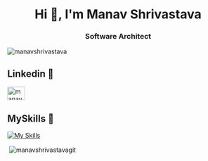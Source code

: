 <h1 align="center">Hi 👋, I'm Manav Shrivastava</h1>
<h3 align="center">Software Architect</h3>

<p align="left"> <img src="https://komarev.com/ghpvc/?username=manavshrivastavagit&label=Profile%20views&color=0e75b6&style=flat" alt="manavshrivastava" /> </p>

## Linkedin 🔗
<p align="left">
<a href="https://www.linkedin.com/in//manav-shrivastava/" target="blank"><img align="center" src="https://raw.githubusercontent.com/rahuldkjain/github-profile-readme-generator/master/src/images/icons/Social/linked-in-alt.svg" alt="manavshrivastava" height="30" width="40" /></a>
</p>

## MySkills 🚀
[![My Skills](https://skillicons.dev/icons?i=tensorflow,aws,k8s,pytorch,py,django,flask,fastapi,selenium,linux,redis,postgres,nginx,mysql,git,docker,bash,js)](https://skillicons.dev)

<p>&nbsp;<img align="center" src="https://github-readme-stats.vercel.app/api?username=manavshrivastavagit&show_icons=true&theme=dark&locale=en" alt="manavshrivastavagit" /></p>
